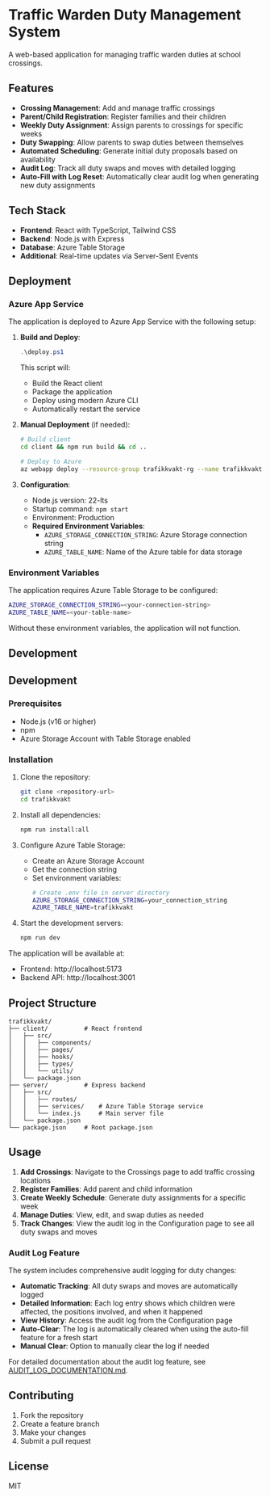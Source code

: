 # Traffic Warden Duty Management System

A web-based application for managing traffic warden duties at school crossings.

## Features

- **Crossing Management**: Add and manage traffic crossings
- **Parent/Child Registration**: Register families and their children
- **Weekly Duty Assignment**: Assign parents to crossings for specific weeks
- **Duty Swapping**: Allow parents to swap duties between themselves
- **Automated Scheduling**: Generate initial duty proposals based on availability
- **Audit Log**: Track all duty swaps and moves with detailed logging
- **Auto-Fill with Log Reset**: Automatically clear audit log when generating new duty assignments

## Tech Stack

- **Frontend**: React with TypeScript, Tailwind CSS
- **Backend**: Node.js with Express
- **Database**: Azure Table Storage
- **Additional**: Real-time updates via Server-Sent Events

## Deployment

### Azure App Service

The application is deployed to Azure App Service with the following setup:

1. **Build and Deploy**:
   ```powershell
   .\deploy.ps1
   ```
   This script will:
   - Build the React client
   - Package the application
   - Deploy using modern Azure CLI
   - Automatically restart the service

2. **Manual Deployment** (if needed):
   ```bash
   # Build client
   cd client && npm run build && cd ..
   
   # Deploy to Azure
   az webapp deploy --resource-group trafikkvakt-rg --name trafikkvakt --src-path deploy.zip --type zip
   ```

3. **Configuration**:
   - Node.js version: 22-lts
   - Startup command: `npm start`
   - Environment: Production
   - **Required Environment Variables**:
     - `AZURE_STORAGE_CONNECTION_STRING`: Azure Storage connection string
     - `AZURE_TABLE_NAME`: Name of the Azure table for data storage

### Environment Variables

The application requires Azure Table Storage to be configured:

```bash
AZURE_STORAGE_CONNECTION_STRING=<your-connection-string>
AZURE_TABLE_NAME=<your-table-name>
```

Without these environment variables, the application will not function.

## Development

## Development

### Prerequisites

- Node.js (v16 or higher)
- npm
- Azure Storage Account with Table Storage enabled

### Installation

1. Clone the repository:
   ```bash
   git clone <repository-url>
   cd trafikkvakt
   ```

2. Install all dependencies:
   ```bash
   npm run install:all
   ```

3. Configure Azure Table Storage:
   - Create an Azure Storage Account
   - Get the connection string
   - Set environment variables:
     ```bash
     # Create .env file in server directory
     AZURE_STORAGE_CONNECTION_STRING=your_connection_string
     AZURE_TABLE_NAME=trafikkvakt
     ```

4. Start the development servers:
   ```bash
   npm run dev
   ```

The application will be available at:
- Frontend: http://localhost:5173
- Backend API: http://localhost:3001

## Project Structure

```
trafikkvakt/
├── client/          # React frontend
│   ├── src/
│   │   ├── components/
│   │   ├── pages/
│   │   ├── hooks/
│   │   ├── types/
│   │   └── utils/
│   └── package.json
├── server/          # Express backend
│   ├── src/
│   │   ├── routes/
│   │   ├── services/    # Azure Table Storage service
│   │   └── index.js     # Main server file
│   └── package.json
└── package.json     # Root package.json
```

## Usage

1. **Add Crossings**: Navigate to the Crossings page to add traffic crossing locations
2. **Register Families**: Add parent and child information
3. **Create Weekly Schedule**: Generate duty assignments for a specific week
4. **Manage Duties**: View, edit, and swap duties as needed
5. **Track Changes**: View the audit log in the Configuration page to see all duty swaps and moves

### Audit Log Feature

The system includes comprehensive audit logging for duty changes:

- **Automatic Tracking**: All duty swaps and moves are automatically logged
- **Detailed Information**: Each log entry shows which children were affected, the positions involved, and when it happened
- **View History**: Access the audit log from the Configuration page
- **Auto-Clear**: The log is automatically cleared when using the auto-fill feature for a fresh start
- **Manual Clear**: Option to manually clear the log if needed

For detailed documentation about the audit log feature, see [AUDIT_LOG_DOCUMENTATION.md](AUDIT_LOG_DOCUMENTATION.md).

## Contributing

1. Fork the repository
2. Create a feature branch
3. Make your changes
4. Submit a pull request

## License

MIT